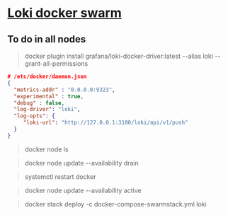 # [Loki docker swarm](https://github.com/swarmstack/loki)

## To do in all nodes

> docker plugin install grafana/loki-docker-driver:latest --alias loki --grant-all-permissions

```json
# /etc/docker/daemon.json
{
  "metrics-addr" : "0.0.0.0:9323",
  "experimental" : true,
  "debug" : false,
  "log-driver": "loki",
  "log-opts": {
     "loki-url": "http://127.0.0.1:3100/loki/api/v1/push"
  }
}
```

> docker node ls

> docker node update --availability drain <node-id> 

> systemctl restart docker

> docker node update --availability active <node-id>

> docker stack deploy -c docker-compose-swarmstack.yml loki